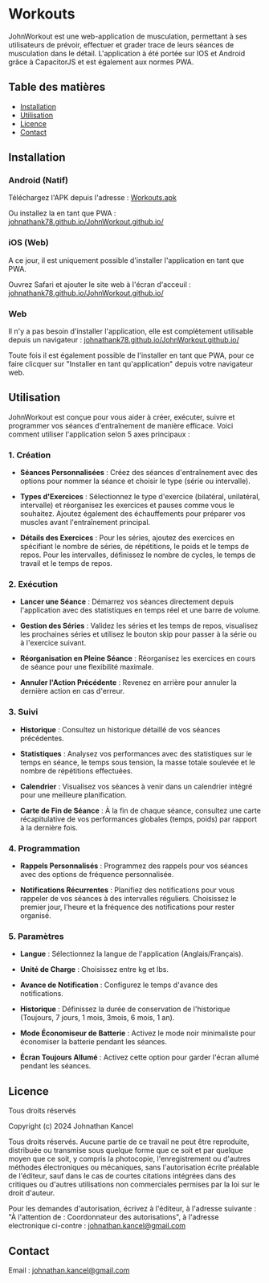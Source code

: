 # Workouts

JohnWorkout est une web-application de musculation, permettant à ses utilisateurs de prévoir, effectuer et grader trace de leurs séances de musculation dans le détail. L'application à été portée sur IOS et Android grâce à CapacitorJS et est également aux normes PWA.

## Table des matières

- [Installation](#installation)
- [Utilisation](#utilisation)
- [Licence](#licence)
- [Contact](#contact)

## Installation

### Android (Natif)
Téléchargez l'APK depuis l'adresse : [Workouts.apk](https://drive.google.com/file/d/1EmwNoaAypXayjzmixos6Ryq7omuPqh1k/view?usp=sharing)

Ou installez la en tant que PWA : [johnathank78.github.io/JohnWorkout.github.io/](https://johnathank78.github.io/JohnWorkout.github.io/)

### iOS (Web)
A ce jour, il est uniquement possible d'installer l'application en tant que PWA.

Ouvrez Safari et ajouter le site web à l'écran d'acceuil : [johnathank78.github.io/JohnWorkout.github.io/](https://johnathank78.github.io/JohnWorkout.github.io/)

### Web
Il n'y a pas besoin d'installer l'application, elle est complètement utilisable depuis un navigateur : [johnathank78.github.io/JohnWorkout.github.io/](https://johnathank78.github.io/JohnWorkout.github.io/)

Toute fois il est également possible de l'installer en tant que PWA, pour ce faire clicquer sur "Installer en tant qu'application" depuis votre navigateur web.

## Utilisation

 JohnWorkout est conçue pour vous aider à créer, exécuter, suivre et programmer vos séances d'entraînement de manière efficace. Voici comment utiliser l'application selon 5 axes principaux :
 
 
 ### 1. Création
 
 - **Séances Personnalisées** : Créez des séances d'entraînement avec des options pour nommer la séance et choisir le type (série ou intervalle).

 - **Types d'Exercices** : Sélectionnez le type d'exercice (bilatéral, unilatéral, intervalle) et réorganisez les exercices et pauses comme vous le souhaitez. Ajoutez également des échauffements pour préparer vos muscles avant l'entraînement principal.
 
 - **Détails des Exercices** : Pour les séries, ajoutez des exercices en spécifiant le nombre de séries, de répétitions, le poids et le temps de repos. Pour les intervalles, définissez le nombre de cycles, le temps de travail et le temps de repos.
   
 
 ### 2. Exécution
 
 - **Lancer une Séance** : Démarrez vos séances directement depuis l'application avec des statistiques en temps réel et une barre de volume.
 
 - **Gestion des Séries** : Validez les séries et les temps de repos, visualisez les prochaines séries et utilisez le bouton skip pour passer à la série ou à l'exercice suivant.
 
 - **Réorganisation en Pleine Séance** : Réorganisez les exercices en cours de séance pour une flexibilité maximale.

 - **Annuler l'Action Précédente** : Revenez en arrière pour annuler la dernière action en cas d'erreur.
   
 
 ### 3. Suivi
 
 - **Historique** : Consultez un historique détaillé de vos séances précédentes.
 
 - **Statistiques** : Analysez vos performances avec des statistiques sur le temps en séance, le temps sous tension, la masse totale soulevée et le nombre de répétitions effectuées.
 
 - **Calendrier** : Visualisez vos séances à venir dans un calendrier intégré pour une meilleure planification.
 
 - **Carte de Fin de Séance** : À la fin de chaque séance, consultez une carte récapitulative de vos performances globales (temps, poids) par rapport à la dernière fois.
   
 
 ### 4. Programmation
 
 - **Rappels Personnalisés** : Programmez des rappels pour vos séances avec des options de fréquence personnalisée.
 
 - **Notifications Récurrentes** : Planifiez des notifications pour vous rappeler de vos séances à des intervalles réguliers. Choisissez le premier jour, l'heure et la fréquence des notifications pour rester organisé.
   
 
 ### 5. Paramètres
 
 - **Langue** : Sélectionnez la langue de l'application (Anglais/Français).
 
 - **Unité de Charge** : Choisissez entre kg et lbs.
 
 - **Avance de Notification** : Configurez le temps d'avance des notifications.
 
 - **Historique** : Définissez la durée de conservation de l'historique (Toujours, 7 jours, 1 mois, 3mois, 6 mois, 1 an).

 - **Mode Économiseur de Batterie** : Activez le mode noir minimaliste pour économiser la batterie pendant les séances.
 
 - **Écran Toujours Allumé** : Activez cette option pour garder l'écran allumé pendant les séances.
   

## Licence

Tous droits réservés

Copyright (c) 2024 Johnathan Kancel

Tous droits réservés. Aucune partie de ce travail ne peut être reproduite, distribuée ou transmise sous quelque forme que ce soit et par quelque moyen que ce soit, y compris la photocopie, l'enregistrement ou d'autres méthodes électroniques ou mécaniques, sans l'autorisation écrite préalable de l'éditeur, sauf dans le cas de courtes citations intégrées dans des critiques ou d'autres utilisations non commerciales permises par la loi sur le droit d'auteur.

Pour les demandes d'autorisation, écrivez à l'éditeur, à l'adresse suivante : "À l'attention de : Coordonnateur des autorisations", à l'adresse electronique ci-contre :
johnathan.kancel@gmail.com

## Contact

Email : johnathan.kancel@gmail.com
